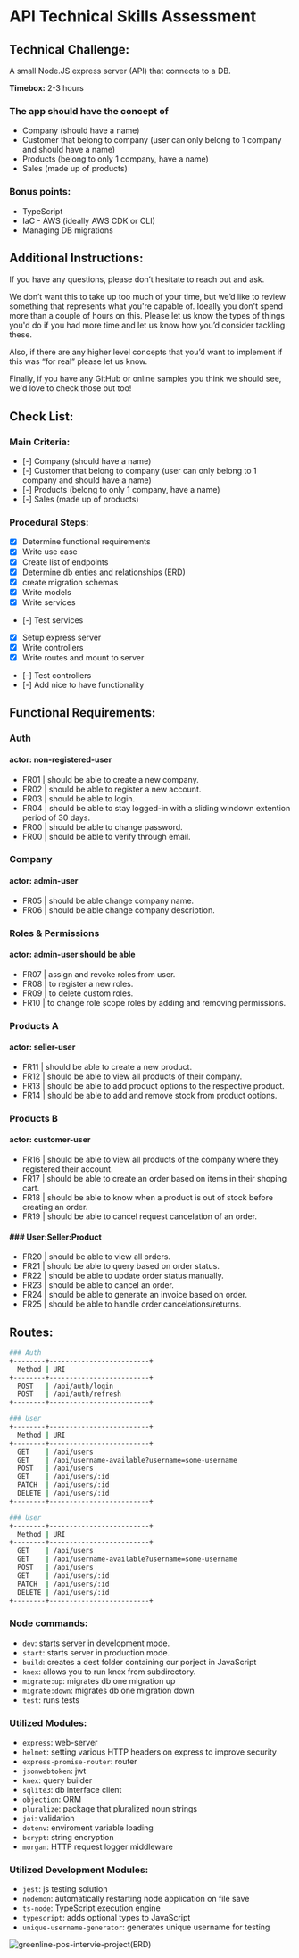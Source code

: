 # API Technical Skills Assessment

## Technical Challenge:

A small Node.JS express server (API) that connects to a DB.

**Timebox:** 2-3 hours

### The app should have the concept of

- Company (should have a name)
- Customer that belong to company (user can only belong to 1 company and should have a name)
- Products (belong to only 1 company, have a name)
- Sales (made up of products)

### Bonus points:

- TypeScript
- IaC - AWS (ideally AWS CDK or CLI)
- Managing DB migrations

## Additional Instructions:

If you have any questions, please don’t hesitate to reach out and ask.

We don’t want this to take up too much of your time, but we’d like to review something that represents what you're capable of. Ideally you don't spend more than a couple of hours on this. Please let us know the types of things you'd do if you had more time and let us know how you’d consider tackling these. 

Also, if there are any higher level concepts that you’d want to implement if this was “for real” please let us know.

Finally, if you have any GitHub or online samples you think we should see, we'd love to check those out too!


## Check List:

### Main Criteria:
- [-] Company (should have a name)
- [-] Customer that belong to company (user can only belong to 1 company and should have a name)
- [-] Products (belong to only 1 company, have a name)
- [-] Sales (made up of products)


### Procedural Steps:
- [X] Determine functional requirements
- [X] Write use case
- [X] Create list of endpoints
- [X] Determine db enties and relationships (ERD)
- [X] create migration schemas
- [X] Write models
- [X] Write services
- [-] Test services
- [X] Setup express server
- [X] Write controllers
- [X] Write routes and mount to server
- [-] Test controllers
- [-] Add nice to have functionality


## Functional Requirements:

### Auth
#### actor: non-registered-user

- FR01   | should be able to create a new company.
- FR02   | should be able to register a new account.
- FR03   | should be able to login.
- FR04   | should be able to stay logged-in with a sliding windown extention period of 30 days.
- FR00   | should be able to change password.
- FR00   | should be able to verify through email.



### Company
#### actor: admin-user

- FR05   | should be able change company name.
- FR06   | should be able change company description.



### Roles & Permissions
#### actor: admin-user should be able

- FR07   | assign and revoke roles from user.
- FR08   | to register a new roles.
- FR09   | to delete custom roles.
- FR10   | to change role scope roles by adding and removing permissions.



### Products A
#### actor: seller-user

- FR11   | should be able to create a new product.
- FR12   | should be able to view all products of their company.
- FR13   | should be able to add product options to the respective product.
- FR14   | should be able to add and remove stock from product options.



### Products B
#### actor: customer-user

- FR16   | should be able to view all products of the company where they registered their account.
- FR17   | should be able to create an order based on items in their shoping cart.
- FR18   | should be able to know when a product is out of stock before creating an order.
- FR19   | should be able to cancel request cancelation of an order.



#### ### User:Seller:Product

- FR20   | should be able to view all orders.
- FR21   | should be able to query based on order status.
- FR22   | should be able to update order status manually.
- FR23   | should be able to cancel an order.
- FR24   | should be able to generate an invoice based on order.
- FR25   | should be able to handle order cancelations/returns.



## Routes:
```bash
### Auth
+--------+-------------------------+
  Method | URI
+--------+-------------------------+
  POST   | /api/auth/login
  POST   | /api/auth/refresh
+--------+-------------------------+
```

```bash
### User
+--------+-------------------------+
  Method | URI
+--------+-------------------------+
  GET    | /api/users
  GET    | /api/username-available?username=some-username
  POST   | /api/users
  GET    | /api/users/:id
  PATCH  | /api/users/:id
  DELETE | /api/users/:id
+--------+-------------------------+
```

```bash
### User
+--------+-------------------------+
  Method | URI
+--------+-------------------------+
  GET    | /api/users
  GET    | /api/username-available?username=some-username
  POST   | /api/users
  GET    | /api/users/:id
  PATCH  | /api/users/:id
  DELETE | /api/users/:id
+--------+-------------------------+
```

### Node commands:
- <code>dev</code>: starts server in development mode.
- <code>start</code>: starts server in production mode.
- <code>build</code>: creates a dest folder containing our porject in JavaScript
- <code>knex</code>: allows you to run knex from subdirectory.
- <code>migrate:up</code>: migrates db one migration up
- <code>migrate:down</code>: migrates db one migration down
- <code>test</code>: runs tests

### Utilized Modules:
- <code>express</code>: web-server
- <code>helmet</code>: setting various HTTP headers on express to improve security
- <code>express-promise-router</code>: router
- <code>jsonwebtoken</code>: jwt
- <code>knex</code>: query builder
- <code>sqlite3</code>: db interface client
- <code>objection</code>: ORM
- <code>pluralize</code>: package that pluralized noun strings
- <code>joi</code>: validation
- <code>dotenv</code>: enviroment variable loading
- <code>bcrypt</code>: string encryption
- <code>morgan</code>: HTTP request logger middleware

### Utilized Development Modules:
- <code>jest</code>: js testing solution
- <code>nodemon</code>: automatically restarting node application on file save
- <code>ts-node</code>: TypeScript execution engine
- <code>typescript</code>: adds optional types to JavaScript
- <code>unique-username-generator</code>: generates unique username for testing


![greenline-pos-intervie-project(ERD)](https://user-images.githubusercontent.com/19669287/182275159-7b5b7f48-0ff4-4c36-8efb-6642282cfcda.svg)

